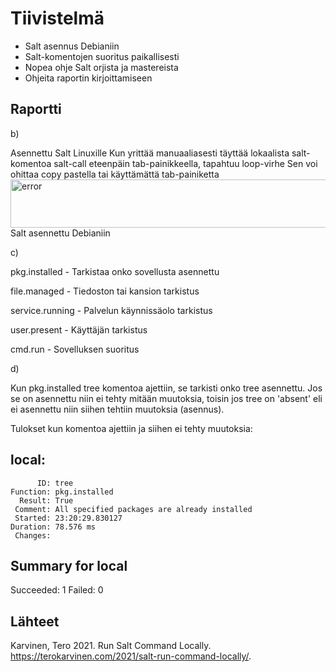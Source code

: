 # Tiivistelmä

- Salt asennus Debianiin
- Salt-komentojen suoritus paikallisesti
- Nopea ohje Salt orjista ja mastereista
- Ohjeita raportin kirjoittamiseen
  
## Raportti

b)

  Asennettu Salt Linuxille
  Kun yrittää manuaaliasesti täyttää lokaalista salt-komentoa salt-call eteenpäin tab-painikkeella, tapahtuu loop-virhe
  Sen voi ohittaa copy pastella tai käyttämättä tab-painiketta
  <img width="865" height="77" alt="error" src="https://github.com/user-attachments/assets/bc9af864-86ea-400f-87b7-0858b80f35a4" />
  Salt asennettu Debianiin

c)

  pkg.installed - Tarkistaa onko sovellusta asennettu

  file.managed - Tiedoston tai kansion tarkistus
  
  service.running - Palvelun käynnissäolo tarkistus
  
  user.present - Käyttäjän tarkistus
  
  cmd.run - Sovelluksen suoritus

d)

  Kun pkg.installed tree komentoa ajettiin, se tarkisti onko tree asennettu. Jos se on asennettu niin ei tehty mitään muutoksia, toisin jos tree on 'absent' eli ei asennettu niin siihen tehtiin muutoksia (asennus).

  Tulokset kun komentoa ajettiin ja siihen ei tehty muutoksia:

  local:
----------
          ID: tree
    Function: pkg.installed
      Result: True
     Comment: All specified packages are already installed
     Started: 23:20:29.830127
    Duration: 78.576 ms
     Changes:   

Summary for local
------------
Succeeded: 1
Failed:    0

  
  
## Lähteet

Karvinen, Tero 2021. Run Salt Command Locally. https://terokarvinen.com/2021/salt-run-command-locally/.
